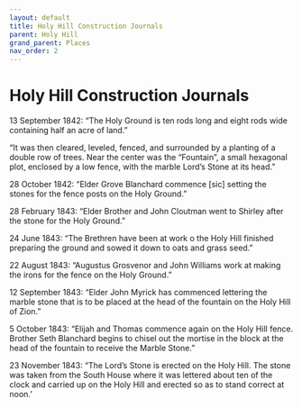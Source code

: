 ```yaml
---
layout: default
title: Holy Hill Construction Journals
parent: Holy Hill
grand_parent: Places
nav_order: 2
---
```


# Holy Hill Construction Journals

13 September 1842:
“The Holy Ground is ten rods long and eight rods wide containing half an acre of land.”

“It was then cleared, leveled, fenced, and surrounded by a planting of a double row of trees. Near the center was the “Fountain”, a small hexagonal plot, enclosed by a low fence, with the marble Lord’s Stone at its head.”

28 October 1842:
“Elder Grove Blanchard commence [sic] setting the stones for the fence posts on the Holy Ground.”

28 February 1843:
“Elder Brother and John Cloutman went to Shirley after the stone for the Holy Ground.”

24 June 1843:
“The Brethren have been at work o the Holy Hill finished preparing the ground and sowed it down to oats and grass seed.”

22 August 1843:
“Augustus Grosvenor and John Williams work at making the irons for the fence on the Holy Ground.”

12 September 1843:
“Elder John Myrick has commenced lettering the marble stone that is to be placed at the head of the fountain on the Holy Hill of Zion.”

5 October 1843:
“Elijah and Thomas commence again on the Holy Hill fence. Brother Seth Blanchard begins to chisel out the mortise in the block at the head of the fountain to receive the Marble Stone.”

23 November 1843:
“The Lord’s Stone is erected on the Holy Hill. The stone was taken from the South House where it was lettered about ten of the clock and carried up on the Holy Hill and erected so as to stand correct at noon.’